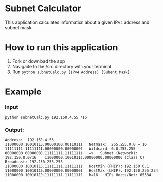 # Subnet Calculator 
This application calculates information about a given IPv4 address and subnet mask.

# How to run this application 
1. Fork or download the app 
2. Navigaite to the /src directory with your terminal 
3. Run `python subnetCalc.py [IPv4 Address] [Subent Mask] `

# Example 
### Input 
`python subnetCalc.py 192.150.4.55 /16`
### Output:
`
Address:  192.150.4.55              11000000.10010110.00000100.00110111  
Netmask:  255.255.0.0 = 16          11111111.11111111.00000000.00000000  
Wildcard: 0.0.255.255               00000000.00000000.11111111.11111111  
=>  
Subnet (Network): 192.150.0.0/16    11000000.10010110.00000000.00000000 (Class C)  
Broadcast: 192.150.255.255          11000000.10010110.11111111.11111111  
HostMin (FHIP): 192.150.0.1         11000000.10010110.00000000.00000001  
HostMax (LHIP): 192.150.255.254     11000000.10010110.11111111.11111110  
h=16  
HIPs Hosts/Net: 65534  
`
